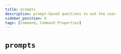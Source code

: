 ```yaml
---
title: prompts
description: prompt-based questions to ask the user
sidebar_position: 8
tags: [Command, Command Properties]
---
```


# `prompts`